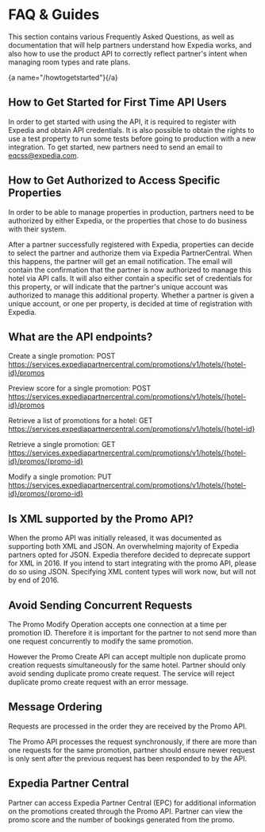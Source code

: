 # FAQ & Guides
This section contains various Frequently Asked Questions, as well as documentation that will help partners understand how Expedia works, and also how to use the product API to correctly reflect partner's intent when managing room types and rate plans.

{a name="/howtogetstarted"}{/a}
## How to Get Started for First Time API Users
In order to get started with using the API, it is required to register with Expedia and obtain API credentials. It is also possible to obtain the rights to use a test property to run some tests before going to production with a new integration. To get started, new partners need to send an email to eqcss@expedia.com.

## How to Get Authorized to Access Specific Properties
In order to be able to manage properties in production, partners need to be authorized by either Expedia, or the properties that chose to do business with their system.

After a partner successfully registered with Expedia, properties can decide to select the partner and authorize them via Expedia PartnerCentral. When this happens, the partner will get an email notification. The email will contain the confirmation that the partner is now authorized to manage this hotel via API calls. It will also either contain a specific set of credentials for this property, or will indicate that the partner's unique account was authorized to manage this additional property. Whether a partner is given a unique account, or one per property, is decided at time of registration with Expedia.

## What are the API endpoints?
Create a single promotion:
POST https://services.expediapartnercentral.com/promotions/v1/hotels/{hotel-id}/promos

Preview score for a single promotion:
POST https://services.expediapartnercentral.com/promotions/v1/hotels/{hotel-id}/promos

Retrieve a list of promotions for a hotel:
GET https://services.expediapartnercentral.com/promotions/v1/hotels/{hotel-id}

Retrieve a single promotion:
GET https://services.expediapartnercentral.com/promotions/v1/hotels/{hotel-id}/promos/{promo-id}

Modify a single promotion:
PUT https://services.expediapartnercentral.com/promotions/v1/hotels/{hotel-id}/promos/{promo-id}


## Is XML supported by the Promo API?
When the promo API was initially released, it was documented as supporting both XML and JSON. An overwhelming majority of Expedia partners opted for JSON. Expedia therefore decided to deprecate support for XML in 2016. If you intend to start integrating with the promo API, please do so using JSON. Specifying XML content types will work now, but will not by end of 2016.

## Avoid Sending Concurrent Requests 
The Promo Modify Operation accepts one connection at a time per promotion ID. Therefore it is important for the partner to not send more than one request concurrently to modify the same promotion.

However the Promo Create API can accept multiple non duplicate promo creation requests simultaneously for the same hotel. Partner should only avoid sending duplicate promo create request. The service will reject duplicate promo create request with an error message. 

## Message Ordering
Requests are processed in the order they are received by the Promo API.

The Promo API processes the request synchronously, if there are more than one requests for the same promotion, partner should ensure newer request is only sent after the previous request has been responded to by the API.

## Expedia Partner Central
Partner can access Expedia Partner Central (EPC) for additional information on the promotions created through the Promo API. Partner can view the promo score and the number of bookings generated from the promo. 
